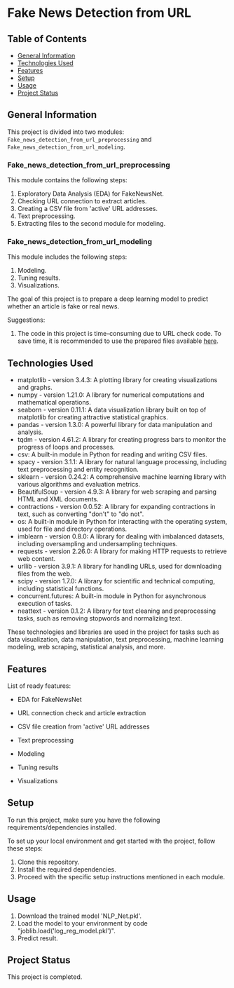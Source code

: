 # Fake News Detection from URL

## Table of Contents
* [General Information](#general-information)
* [Technologies Used](#technologies-used)
* [Features](#features)
* [Setup](#setup)
* [Usage](#usage)
* [Project Status](#project-status)

## General Information
This project is divided into two modules: `Fake_news_detection_from_url_preprocessing` and `Fake_news_detection_from_url_modeling`.

### Fake_news_detection_from_url_preprocessing
This module contains the following steps:
1. Exploratory Data Analysis (EDA) for FakeNewsNet.
2. Checking URL connection to extract articles.
3. Creating a CSV file from 'active' URL addresses.
4. Text preprocessing.
5. Extracting files to the second module for modeling.

### Fake_news_detection_from_url_modeling
This module includes the following steps:
1. Modeling.
2. Tuning results.
3. Visualizations.

The goal of this project is to prepare a deep learning model to predict whether an article is fake or real news.

Suggestions:
1. The code in this project is time-consuming due to URL check code. To save time, it is recommended to use the prepared files available [here](https://drive.google.com/drive/folders/12F3tfmnvzquZBHipzskBXitFookz5AnO?usp=share_link).

## Technologies Used
- matplotlib - version 3.4.3: A plotting library for creating visualizations and graphs.
- numpy - version 1.21.0: A library for numerical computations and mathematical operations.
- seaborn - version 0.11.1: A data visualization library built on top of matplotlib for creating attractive statistical graphics.
- pandas - version 1.3.0: A powerful library for data manipulation and analysis.
- tqdm - version 4.61.2: A library for creating progress bars to monitor the progress of loops and processes.
- csv: A built-in module in Python for reading and writing CSV files.
- spacy - version 3.1.1: A library for natural language processing, including text preprocessing and entity recognition.
- sklearn - version 0.24.2: A comprehensive machine learning library with various algorithms and evaluation metrics.
- BeautifulSoup - version 4.9.3: A library for web scraping and parsing HTML and XML documents.
- contractions - version 0.0.52: A library for expanding contractions in text, such as converting "don't" to "do not".
- os: A built-in module in Python for interacting with the operating system, used for file and directory operations.
- imblearn - version 0.8.0: A library for dealing with imbalanced datasets, including oversampling and undersampling techniques.
- requests - version 2.26.0: A library for making HTTP requests to retrieve web content.
- urllib - version 3.9.1: A library for handling URLs, used for downloading files from the web.
- scipy - version 1.7.0: A library for scientific and technical computing, including statistical functions.
- concurrent.futures: A built-in module in Python for asynchronous execution of tasks.
- neattext - version 0.1.2: A library for text cleaning and preprocessing tasks, such as removing stopwords and normalizing text.

These technologies and libraries are used in the project for tasks such as data visualization, data manipulation, text preprocessing, machine learning modeling, web scraping, statistical analysis, and more.

## Features
List of ready features:
- EDA for FakeNewsNet
- URL connection check and article extraction
- CSV file creation from 'active' URL addresses

- Text preprocessing
- Modeling
- Tuning results
- Visualizations

## Setup
To run this project, make sure you have the following requirements/dependencies installed. 

To set up your local environment and get started with the project, follow these steps:
1. Clone this repository.
2. Install the required dependencies.
3. Proceed with the specific setup instructions mentioned in each module.

## Usage
1. Download the trained model 'NLP_Net.pkl'.
2. Load the model to your environment by code "joblib.load('log_reg_model.pkl')".
3. Predict result.
    
## Project Status
This project is completed.
